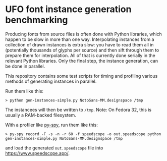 # UFO font instance generation benchmarking

Producing fonts from source files is often done with Python libraries, which happen to be slow in more than one way. Interpolating instances from a collection of drawn instances is extra slow: you have to read them all in (potentially thousands of glyphs per source) and then sift through them to prepare them for interpolation. All of that is currently done serially in the relevant Python libraries. Only the final step, the instance generation, can be done in parallel.

This repository contains some test scripts for timing and profiling various methods of generating instances in parallel.

Run them like this:

```
> python gen-instances-simple.py NotoSans-MM.designspace /tmp
```

The instancees will then be written to `/tmp`. Note: On Fedora 32, this is usually a RAM-backed filesystem.

With a profiler like [py-spy](https://github.com/benfred/py-spy), run them like this:

```
> py-spy record -F -s -n -r 60 -f speedscope -o out.speedscope python gen-instances-simple.py NotoSans-MM.designspace /tmp
```

and load the generated `out.speedscope` file into https://www.speedscope.app/.